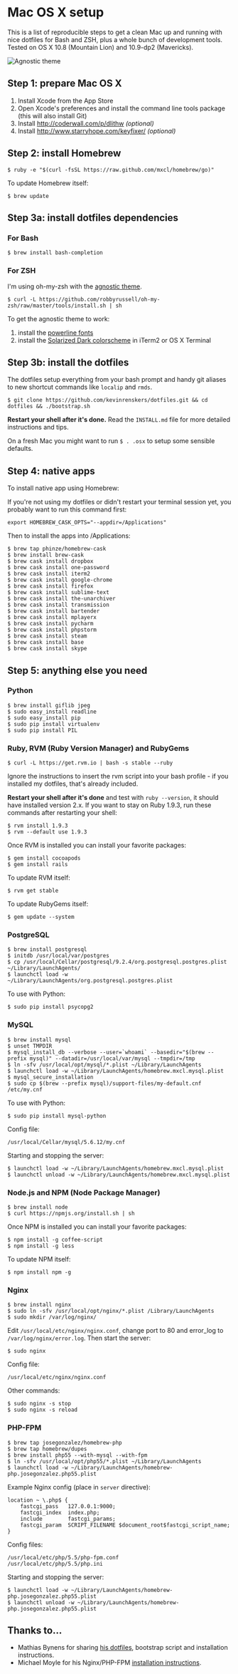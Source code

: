 # Mac OS X setup

This is a list of reproducible steps to get a clean Mac up and running with nice dotfiles for Bash and ZSH, plus a whole bunch of development tools. Tested on OS X 10.8 (Mountain Lion) and 10.9-dp2 (Mavericks).

![Agnostic theme](agnostic.png)


## Step 1: prepare Mac OS X

1. Install Xcode from the App Store
2. Open Xcode's preferences and install the command line tools package (this will also install Git)
3. Install http://coderwall.com/p/dlithw *(optional)*
4. Install http://www.starryhope.com/keyfixer/ *(optional)*


## Step 2: install Homebrew

    $ ruby -e "$(curl -fsSL https://raw.github.com/mxcl/homebrew/go)"

To update Homebrew itself:

    $ brew update


## Step 3a: install dotfiles dependencies

### For Bash

    $ brew install bash-completion

### For ZSH
I'm using oh-my-zsh with the [agnostic theme](https://github.com/robbyrussell/oh-my-zsh/wiki/Themes).

    $ curl -L https://github.com/robbyrussell/oh-my-zsh/raw/master/tools/install.sh | sh

To get the agnostic theme to work:

1. install the [powerline fonts](https://github.com/Lokaltog/powerline-fonts/tree/master/Menlo)
2. install the [Solarized Dark colorscheme](http://ethanschoonover.com/solarized) in iTerm2 or OS X Terminal


## Step 3b: install the dotfiles

The dotfiles setup everything from your bash prompt and handy git aliases to new shortcut commands like `localip` and `rmds`.

    $ git clone https://github.com/kevinrenskers/dotfiles.git && cd dotfiles && ./bootstrap.sh

**Restart your shell after it's done.** Read the `INSTALL.md` file for more detailed instructions and tips.

On a fresh Mac you might want to run `$ . .osx` to setup some sensible defaults.


## Step 4: native apps

To install native app using Homebrew:

If you're not using my dotfiles or didn't restart your terminal session yet, you probably want to run this command first:

    export HOMEBREW_CASK_OPTS="--appdir=/Applications"

Then to install the apps into /Applications:

    $ brew tap phinze/homebrew-cask
    $ brew install brew-cask
    $ brew cask install dropbox
    $ brew cask install one-password
    $ brew cask install iterm2
    $ brew cask install google-chrome
    $ brew cask install firefox
    $ brew cask install sublime-text
    $ brew cask install the-unarchiver
    $ brew cask install transmission
    $ brew cask install bartender
    $ brew cask install mplayerx
    $ brew cask install pycharm
    $ brew cask install phpstorm
    $ brew cask install steam
    $ brew cask install base
    $ brew cask install skype


## Step 5: anything else you need

### Python

    $ brew install giflib jpeg
    $ sudo easy_install readline
    $ sudo easy_install pip
    $ sudo pip install virtualenv
    $ sudo pip install PIL
    
    
### Ruby, RVM (Ruby Version Manager) and RubyGems

    $ curl -L https://get.rvm.io | bash -s stable --ruby
    
Ignore the instructions to insert the rvm script into your bash profile - if you installed my dotfiles, that's already included.
    
**Restart your shell after it's done** and test with `ruby --version`, it should have installed version 2.x. If you want to stay on Ruby 1.9.3, run these commands after restarting your shell:

    $ rvm install 1.9.3
    $ rvm --default use 1.9.3

Once RVM is installed you can install your favorite packages:

    $ gem install cocoapods
    $ gem install rails

To update RVM itself:

    $ rvm get stable

To update RubyGems itself:

    $ gem update --system


### PostgreSQL

    $ brew install postgresql
    $ initdb /usr/local/var/postgres
    $ cp /usr/local/Cellar/postgresql/9.2.4/org.postgresql.postgres.plist ~/Library/LaunchAgents/
    $ launchctl load -w ~/Library/LaunchAgents/org.postgresql.postgres.plist

To use with Python:

    $ sudo pip install psycopg2


### MySQL

    $ brew install mysql
    $ unset TMPDIR
    $ mysql_install_db --verbose --user=`whoami` --basedir="$(brew --prefix mysql)" --datadir=/usr/local/var/mysql --tmpdir=/tmp
    $ ln -sfv /usr/local/opt/mysql/*.plist ~/Library/LaunchAgents
    $ launchctl load -w ~/Library/LaunchAgents/homebrew.mxcl.mysql.plist
    $ mysql_secure_installation
    $ sudo cp $(brew --prefix mysql)/support-files/my-default.cnf /etc/my.cnf
    
To use with Python:

    $ sudo pip install mysql-python
    
Config file:
    
    /usr/local/Cellar/mysql/5.6.12/my.cnf

Starting and stopping the server:

    $ launchctl load -w ~/Library/LaunchAgents/homebrew.mxcl.mysql.plist
    $ launchctl unload -w ~/Library/LaunchAgents/homebrew.mxcl.mysql.plist


### Node.js and NPM (Node Package Manager)

    $ brew install node
    $ curl https://npmjs.org/install.sh | sh

Once NPM is installed you can install your favorite packages:

    $ npm install -g coffee-script
    $ npm install -g less

To update NPM itself:

    $ npm install npm -g


### Nginx

    $ brew install nginx
    $ sudo ln -sfv /usr/local/opt/nginx/*.plist /Library/LaunchAgents
    $ sudo mkdir /var/log/nginx/

Edit `/usr/local/etc/nginx/nginx.conf`, change port to 80 and error_log to `/var/log/nginx/error.log`. Then start the server:

    $ sudo nginx

Config file:

    /usr/local/etc/nginx/nginx.conf

Other commands:

    $ sudo nginx -s stop
    $ sudo nginx -s reload

### PHP-FPM

    $ brew tap josegonzalez/homebrew-php
    $ brew tap homebrew/dupes
    $ brew install php55 --with-mysql --with-fpm
    $ ln -sfv /usr/local/opt/php55/*.plist ~/Library/LaunchAgents
    $ launchctl load -w ~/Library/LaunchAgents/homebrew-php.josegonzalez.php55.plist

Example Nginx config (place in `server` directive):

    location ~ \.php$ {
        fastcgi_pass   127.0.0.1:9000;
        fastcgi_index  index.php;
        include        fastcgi_params;
        fastcgi_param  SCRIPT_FILENAME $document_root$fastcgi_script_name;
    }

Config files:

    /usr/local/etc/php/5.5/php-fpm.conf
    /usr/local/etc/php/5.5/php.ini

Starting and stopping the server:

    $ launchctl load -w ~/Library/LaunchAgents/homebrew-php.josegonzalez.php55.plist
    $ launchctl unload -w ~/Library/LaunchAgents/homebrew-php.josegonzalez.php55.plist



## Thanks to...
* Mathias Bynens for sharing [his dotfiles](https://github.com/mathiasbynens/dotfiles), bootstrap script and installation instructions.
* Michael Moyle for his Nginx/PHP-FPM [installation instructions](http://michaelmoyle.blogspot.com/2013/01/install-php-with-nginx-and-php-fpm.html).
